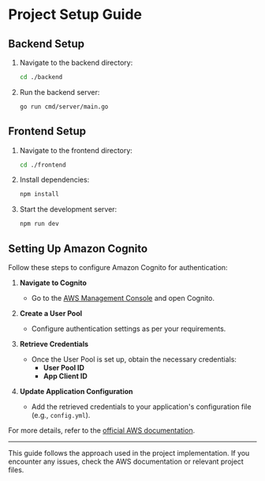 # Project Setup Guide

## Backend Setup

1. Navigate to the backend directory:
   ```sh
   cd ./backend
   ```
2. Run the backend server:
   ```sh
   go run cmd/server/main.go
   ```

## Frontend Setup

1. Navigate to the frontend directory:
   ```sh
   cd ./frontend
   ```
2. Install dependencies:
   ```sh
   npm install
   ```
3. Start the development server:
   ```sh
   npm run dev
   ```

## Setting Up Amazon Cognito

Follow these steps to configure Amazon Cognito for authentication:

1. **Navigate to Cognito**
   - Go to the [AWS Management Console](https://aws.amazon.com/console/) and open Cognito.

2. **Create a User Pool**
   - Configure authentication settings as per your requirements.

3. **Retrieve Credentials**
   - Once the User Pool is set up, obtain the necessary credentials:
     - **User Pool ID**
     - **App Client ID**

4. **Update Application Configuration**
   - Add the retrieved credentials to your application's configuration file (e.g., `config.yml`).

For more details, refer to the [official AWS documentation](https://docs.aws.amazon.com/cognito/).

---

This guide follows the approach used in the project implementation. If you encounter any issues, check the AWS documentation or relevant project files.


